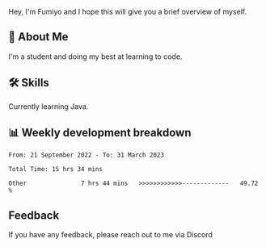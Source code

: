 
Hey, I'm Fumiyo and I hope this will give you a brief overview of myself.


## 🚀 About Me
I'm a student and doing my best at learning to code.


## 🛠 Skills

Currently learning Java.


## 📊 Weekly development breakdown
<!--START_SECTION:waka-->

```text
From: 21 September 2022 - To: 31 March 2023

Total Time: 15 hrs 34 mins

Other               7 hrs 44 mins   >>>>>>>>>>>>-------------   49.72 %
```

<!--END_SECTION:waka-->


## Feedback

If you have any feedback, please reach out to me via Discord
